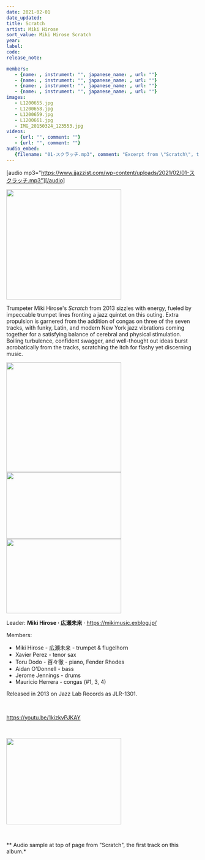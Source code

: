 ```yaml
---
date: 2021-02-01
date_updated: 
title: Scratch
artist: Miki Hirose
sort_value: Miki Hirose Scratch
year: 
label: 
code: 
release_note: 

members:
   - {name: , instrument: "", japanese_name: , url: ""}
   - {name: , instrument: "", japanese_name: , url: ""}
   - {name: , instrument: "", japanese_name: , url: ""}
   - {name: , instrument: "", japanese_name: , url: ""}
images: 
   - L1200655.jpg
   - L1200658.jpg
   - L1200659.jpg
   - L1200661.jpg
   - IMG_20150324_123553.jpg
videos: 
   - {url: "", comment: ""}
   - {url: "", comment: ""}
audio_embed:
   {filename: "01-スクラッチ.mp3", comment: "Excerpt from \"Scratch\", the first track on this album:"}
---
```

[audio mp3="https://www.jjazzist.com/wp-content/uploads/2021/02/01-スクラッチ.mp3"][/audio]

<a href="http://www.jjazzist.com/wp-content/uploads/2019/01/L1200655.jpg"><img class="size-medium wp-image-3772 alignright" src="http://www.jjazzist.com/wp-content/uploads/2019/01/L1200655-300x287.jpg" alt="" width="300" height="287" /></a>

Trumpeter Miki Hirose's *Scratch* from 2013 sizzles with energy, fueled by impeccable trumpet lines fronting a jazz quintet on this outing. Extra propulsion is garnered from the addition of congas on three of the seven tracks, with funky, Latin, and modern New York jazz vibrations coming together for a satisfying balance of cerebral and physical stimulation. Boiling turbulence, confident swagger, and well-thought out ideas burst acrobatically from the tracks, scratching the itch for flashy yet discerning music.

<a href="http://www.jjazzist.com/wp-content/uploads/2019/01/L1200658.jpg"><img class="alignnone size-medium wp-image-3773" src="http://www.jjazzist.com/wp-content/uploads/2019/01/L1200658-300x286.jpg" alt="" width="300" height="286" /></a> <a href="http://www.jjazzist.com/wp-content/uploads/2019/01/L1200659.jpg"><img class="alignnone size-medium wp-image-3774" src="http://www.jjazzist.com/wp-content/uploads/2019/01/L1200659-300x174.jpg" alt="" width="300" height="174" /></a> <a href="http://www.jjazzist.com/wp-content/uploads/2019/01/L1200661.jpg"><img class="alignnone size-medium wp-image-3775" src="http://www.jjazzist.com/wp-content/uploads/2019/01/L1200661-300x194.jpg" alt="" width="300" height="194" /></a>

Leader: <strong>Miki Hirose · 広瀬未来</strong> · <a href="https://mikimusic.exblog.jp/">https://mikimusic.exblog.jp/</a>

Members:
<ul>
 	<li>Miki Hirose - 広瀬未来 - trumpet &amp; flugelhorn</li>
 	<li>Xavier Perez - tenor sax</li>
 	<li>Toru Dodo - 百々徹 - piano, Fender Rhodes</li>
 	<li>Aidan O'Donnell - bass</li>
 	<li>Jerome Jennings - drums</li>
 	<li>Mauricio Herrera - congas (#1, 3, 4)</li>
</ul>
Released in 2013 on Jazz Lab Records as JLR-1301.

&nbsp;

https://youtu.be/1kizkvPJKAY

&nbsp;

<a href="http://www.jjazzist.com/wp-content/uploads/2018/08/IMG_20150324_123553.jpg"><img class="alignnone size-medium wp-image-3705" src="http://www.jjazzist.com/wp-content/uploads/2018/08/IMG_20150324_123553-300x225.jpg" alt="" width="300" height="225" /></a>

&nbsp;

** Audio sample at top of page from "Scratch", the first track on this album.*
